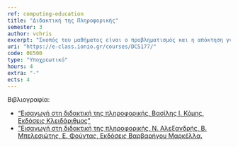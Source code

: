 ```yaml
---
ref: computing-education
title: "Διδακτική της Πληροφορικής"
semester: 3
author: vchris
excerpt: "Σκοπός του μαθήματος είναι ο προβληματισμός και η απόκτηση γνώσεων: 1.για θέματα που αφορούν τις σπουδές στην πληροφορική, 2.για έννοιες που συνδέονται με τις θεωρίες της μάθησης και της διδακτικής της πληροφορικής. Πιο αναλυτικά στο μάθημα περιλαμβάνονται οι παρακάτω ενότητες: Η πληροφορική στην εκπαίδευση: γνωστικό αντικείμενο και εκπαιδευτικό μέσο, Το πρόγραμμα σπουδών πληροφορικής στην ελληνική εκπαίδευση, ο προγραμματισμός ως γνωστικό αντικείμενο, προγραμματιστικά εργαλεία. Μάθηση, διδασκαλία και εκπαιδευτικές τεχνικές, μεθοδολογίες και μέσα διδασκαλίας, σενάρια διδασκαλίας, αξιολόγηση μαθητή"
uri: "https://e-class.ionio.gr/courses/DCS177/"
code: ΘΕ500
type: "Υποχρεωτικό"
hours: 4
extra: "-"
ects: 4
---
```



Βιβλιογραφία: 
  - [“Εισαγωγή στη διδακτική της πληροφορικής, Βασίλης Ι. Κόμης, Εκδόσεις Κλειδάριθμος"](https://service.eudoxus.gr/search/#a/id:13678/0) 
  - ["Εισαγωγή στη διδακτική της πληροφορικής, Ν. Αλεξανδρής, Β. Μπελεσιώτης, Ε. Φούντας, Εκδόσεις Βαρβαρήγου Μαρκέλλα.](https://service.eudoxus.gr/search/#a/id:59374178/0)
